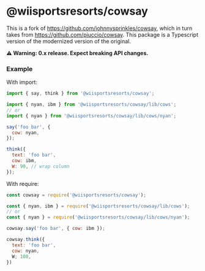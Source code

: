 # @wiisportsresorts/cowsay

This is a fork of https://github.com/johnnysprinkles/cowsay, which in turn takes from
https://github.com/piuccio/cowsay. This package is a Typescript version of the modernized version of the original.

**⚠️ Warning: 0.x release. Expect breaking API changes.**

### Example

With import:

```js
import { say, think } from '@wiisportsresorts/cowsay';

import { nyan, ibm } from '@wiisportsresorts/cowsay/lib/cows';
// or
import { nyan } from '@wiisportsresorts/cowsay/lib/cows/nyan';

say('foo bar', {
  cow: nyan,
});

think({
  text: 'foo bar',
  cow: ibm,
  W: 90, // wrap column
});
```

With require:

```js
const cowsay = require('@wiisportsresorts/cowsay');

const { nyan, ibm } = require('@wiisportsresorts/cowsay/lib/cows');
// or
const { nyan } = require('@wiisportsresorts/cowsay/lib/cows/nyan');

cowsay.say('foo bar', { cow: ibm });

cowsay.think({
  text: 'foo bar',
  cow: nyan,
  W; 100,
})
```
